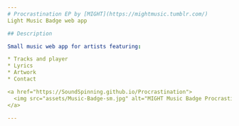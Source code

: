 ```yaml
---
# Procrastination EP by [MIGHT](https://mightmusic.tumblr.com/)
Light Music Badge web app

## Description

Small music web app for artists featuring:

* Tracks and player
* Lyrics
* Artwork
* Contact

<a href="https://SoundSpinning.github.io/Procrastination">
  <img src="assets/Music-Badge-sm.jpg" alt="MIGHT Music Badge Procrastination">
</a>

---
```

